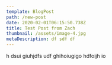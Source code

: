 ```yaml
---
template: BlogPost
path: /new-post
date: 2020-02-01T06:15:50.738Z
title: Test Post from Zach
thumbnail: /assets/image-4.jpg
metaDescription: df sdf df
---
```

h dsui giuhjdfs udf ghihoiugigo hdfoijh io
